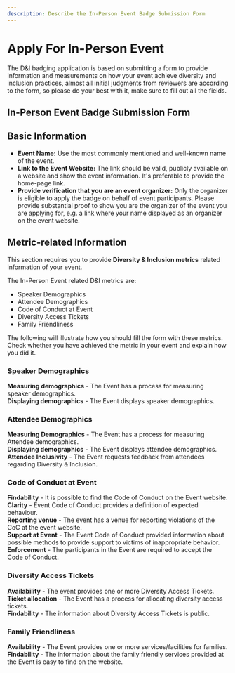```yaml
---
description: Describe the In-Person Event Badge Submission Form
---
```


# Apply For In-Person Event

The D&I badging application is based on submitting a form to provide information and measurements on how your event achieve diversity and inclusion practices, almost all initial judgments from reviewers are according to the form, so please do your best with it, make sure to fill out all the fields.

## In-Person Event Badge Submission Form

## Basic Information

* **Event Name:** Use the most commonly mentioned and well-known name of the event.
* **Link to the Event Website:** The link should be valid, publicly available on a website and show the event information. It's preferable to provide the home-page link.
* **Provide verification that you are an event organizer:** Only the organizer is eligible to apply the badge on behalf of event participants. Please provide substantial proof to show you are the organizer of the event you are applying for, e.g. a link where your name displayed as an organizer on the event website.

## Metric-related Information

This section requires you to provide **Diversity & Inclusion metrics** related information of your event. 

The In-Person Event related D&I metrics are:

* Speaker Demographics
* Attendee Demographics
* Code of Conduct at Event
* Diversity Access Tickets
* Family Friendliness

The following will illustrate how you should fill the form with these metrics. Check whether you have achieved the metric in your event and explain how you did it.

### Speaker Demographics

**Measuring demographics** - The Event has a process for measuring speaker demographics.  
**Displaying demographics** - The Event displays speaker demographics.

### Attendee Demographics

**Measuring Demographics** - The Event has a process for measuring Attendee demographics.  
**Displaying demographics** - The Event displays attendee demographics.  
**Attendee Inclusivity** - The Event requests feedback from attendees regarding Diversity & Inclusion.

### Code of Conduct at Event

**Findability** - It is possible to find the Code of Conduct on the Event website.  
**Clarity** - Event Code of Conduct provides a definition of expected behaviour.  
**Reporting venue** - The event has a venue for reporting violations of the CoC at the event website.  
**Support at Event** - The Event Code of Conduct provided information about possible methods to provide support to victims of inappropriate behavior.  
**Enforcement** - The participants in the Event are required to accept the Code of Conduct.

### Diversity Access Tickets

**Availability** - The event provides one or more Diversity Access Tickets.  
**Ticket allocation** - The Event has a process for allocating diversity access tickets.  
**Findability** - The information about Diversity Access Tickets is public.

### Family Friendliness

**Availability** - The Event provides one or more services/facilities for families.  
**Findability** - The information about the family friendly services provided at the Event is easy to find on the website.







